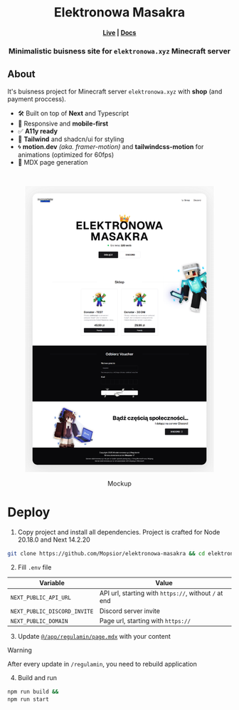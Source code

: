 <h1 align="center">Elektronowa Masakra</h1>
<h4 align="center">
  <a href="https://elektronowa.xyz">Live</a> |
  <a href="#deploy">Docs</a>
</h4>
<h3 align="center">Minimalistic buisness site for <code>elektronowa.xyz</code> Minecraft server</h3>

## About
It's buisness project for Minecraft server `elektronowa.xyz` with **shop** (and payment proccess).
- 🛠️&nbsp;Built on top of **Next** and Typescript
- 📱&nbsp;Responsive and **mobile-first**
- ✅&nbsp;**A11y ready**
- 🎨&nbsp;**Tailwind** and shadcn/ui for styling
- 🌀&nbsp;**motion.dev** *(aka. framer-motion)* and **tailwindcss-motion** for animations (optimized for 60fps) 
- 📄&nbsp;MDX page generation
<br />
<div align="center">
<figure align="center">
  
![Desktop Mockup](/public/repo/desktop.png)
<figcaption>Mockup</figcaption>
</figure>
</div>

# Deploy
1. Copy project and install all dependencies. Project is crafted for Node 20.18.0 and Next 14.2.20
```bash
git clone https://github.com/Mopsior/elektronowa-masakra && cd elektronowa-masakra && npm i
```
2. Fill `.env` file

| Variable | Value |
| --- | --- |
| `NEXT_PUBLIC_API_URL` | API url, starting with `https://`, without `/` at end
| `NEXT_PUBLIC_DISCORD_INVITE` | Discord server invite |
| `NEXT_PUBLIC_DOMAIN` | Page url, starting with `https://` |

3. Update [`@/app/regulamin/page.mdx`](https://github.com/mopsior/elektronowa-masakra/blob/main/app/regulamin/page.mdx) with your content

> [!WARNING]
> After every update in `/regulamin`, you need to rebuild application

4. Build and run
```bash
npm run build &&
npm run start
```

